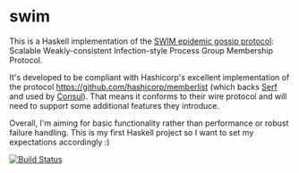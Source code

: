 # swim

This is a Haskell implementation of the [SWIM epidemic gossip protocol](https://www.cs.cornell.edu/~asdas/research/dsn02-swim.pdf): Scalable Weakly-consistent Infection-style Process Group Membership Protocol.

It's developed to be compliant with Hashicorp's excellent implementation of the protocol https://github.com/hashicorp/memberlist (which backs [Serf](https://www.serfdom.io/docs/internals/gossip.html) and used by [Consul](https://www.consul.io/)). That means it conforms to their wire protocol and will need to support some additional features they introduce.

Overall, I'm aiming for basic functionality rather than performance or robust failure handling. This is my first Haskell project so I want to set my expectations accordingly :)

[![Build Status](https://travis-ci.org/jpfuentes2/swim.svg?branch=master)](https://travis-ci.org/jpfuentes2/swim)
